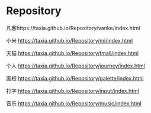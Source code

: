 # Repository

凡客https://taxia.github.io/Repository/vanke/index.html

小米 https://taxia.github.io/Repository/mi/index.html

天猫 https://taxia.github.io/Repository/tmall/index.html

个人 https://taxia.github.io/Repository/journey/index.html

画板 https://taxia.github.io/Repository/palette/index.html

打字 https://taxia.github.io/Repository/input/index.html

音乐 https://taxia.github.io/Repository/music/index.html
